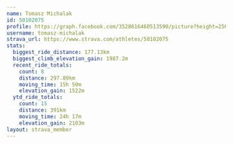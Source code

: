 ```yaml
---
name: Tomasz Michalak
id: 50102075
profile: https://graph.facebook.com/3528616460513590/picture?height=256&width=256
username: tomasz-michalak
strava_url: https://www.strava.com/athletes/50102075
stats:
  biggest_ride_distance: 177.13km
  biggest_climb_elevation_gain: 1987.2m
  recent_ride_totals:
    count: 8
    distance: 297.89km
    moving_time: 15h 50m
    elevation_gain: 1522m
  ytd_ride_totals:
    count: 15
    distance: 391km
    moving_time: 24h 17m
    elevation_gain: 2103m
layout: strava_member
--- 
```

